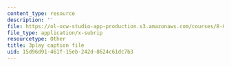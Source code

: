 ```yaml
---
content_type: resource
description: ''
file: https://ol-ocw-studio-app-production.s3.amazonaws.com/courses/8-821-string-theory-and-holographic-duality-fall-2014/15d96d91461f15eb242d8624c61dc7b3_iPWIqjYkVns.srt
file_type: application/x-subrip
resourcetype: Other
title: 3play caption file
uid: 15d96d91-461f-15eb-242d-8624c61dc7b3
---
```

